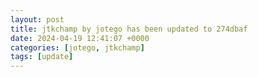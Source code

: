 ```yaml
---
layout: post
title: jtkchamp by jotego has been updated to 274dbaf
date: 2024-04-19 12:41:07 +0000
categories: [jotego, jtkchamp]
tags: [update]
---
```


